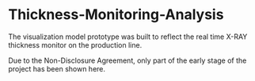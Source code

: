 # Thickness-Monitoring-Analysis
The visualization model prototype was built to reflect the real time X-RAY thickness monitor on the production line.

Due to the Non-Disclosure Agreement, only part of the early stage of the project has been shown here.
